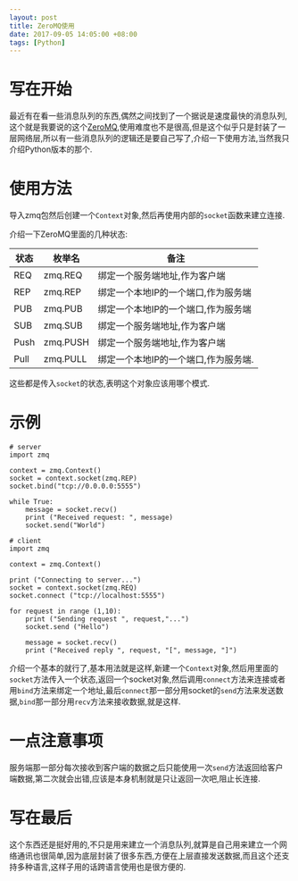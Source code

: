 ```yaml
---
layout: post
title: ZeroMQ使用
date: 2017-09-05 14:05:00 +08:00
tags: [Python]
---
```


# 写在开始
最近有在看一些消息队列的东西,偶然之间找到了一个据说是速度最快的消息队列,这个就是我要说的这个[ZeroMQ](http://zeromq.org/),使用难度也不是很高,但是这个似乎只是封装了一层网络层,所以有一些消息队列的逻辑还是要自己写了,介绍一下使用方法,当然我只介绍Python版本的那个.

# 使用方法
导入zmq包然后创建一个`Context`对象,然后再使用内部的`socket`函数来建立连接.

介绍一下ZeroMQ里面的几种状态:

|状态|枚举名|备注|
|---|-----|----|
|REQ|zmq.REQ|绑定一个服务端地址,作为客户端
|REP|zmq.REP|绑定一个本地IP的一个端口,作为服务端|
|PUB|zmq.PUB|绑定一个本地IP的一个端口,作为服务端|
|SUB|zmq.SUB|绑定一个服务端地址,作为客户端
|Push|zmq.PUSH|绑定一个服务端地址,作为客户端
|Pull|zmq.PULL|绑定一个本地IP的一个端口,作为服务端.

这些都是传入`socket`的状态,表明这个对象应该用哪个模式.

# 示例

```
# server
import zmq

context = zmq.Context()
socket = context.socket(zmq.REP)
socket.bind("tcp://0.0.0.0:5555")

while True:
    message = socket.recv()
    print ("Received request: ", message)
    socket.send("World")
```
```
# client
import zmq

context = zmq.Context()

print ("Connecting to server...")
socket = context.socket(zmq.REQ)
socket.connect ("tcp://localhost:5555")

for request in range (1,10):
    print ("Sending request ", request,"...")
    socket.send ("Hello")

    message = socket.recv()
    print ("Received reply ", request, "[", message, "]")
```
介绍一个基本的就行了,基本用法就是这样,新建一个`Context`对象,然后用里面的`socket`方法传入一个状态,返回一个socket对象,然后调用`connect`方法来连接或者用`bind`方法来绑定一个地址,最后`connect`那一部分用socket的`send`方法来发送数据,`bind`那一部分用`recv`方法来接收数据,就是这样.

# 一点注意事项
服务端那一部分每次接收到客户端的数据之后只能使用一次`send`方法返回给客户端数据,第二次就会出错,应该是本身机制就是只让返回一次吧,阻止长连接.

# 写在最后
这个东西还是挺好用的,不只是用来建立一个消息队列,就算是自己用来建立一个网络通讯也很简单,因为底层封装了很多东西,方便在上层直接发送数据,而且这个还支持多种语言,这样子用的话跨语言使用也是很方便的.

